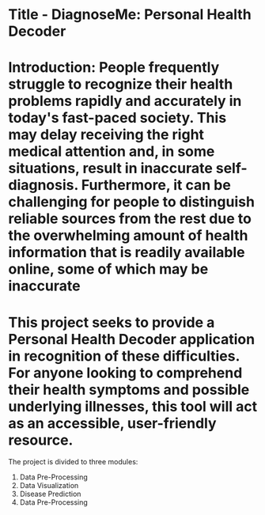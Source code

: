 # Title - DiagnoseMe: Personal Health Decoder

# Introduction: People frequently struggle to recognize their health problems rapidly and accurately in today's fast-paced society. This may delay receiving the right medical attention and, in some situations, result in inaccurate self-diagnosis. Furthermore, it can be challenging for people to distinguish reliable sources from the rest due to the overwhelming amount of health information that is readily available online, some of which may be inaccurate

# This project seeks to provide a Personal Health Decoder application in recognition of these difficulties. For anyone looking to comprehend their health symptoms and possible underlying illnesses, this tool will act as an accessible, user-friendly resource.

The project is divided to three modules:
1.	Data Pre-Processing
2.	Data Visualization
3.	Disease Prediction
1. Data Pre-Processing



